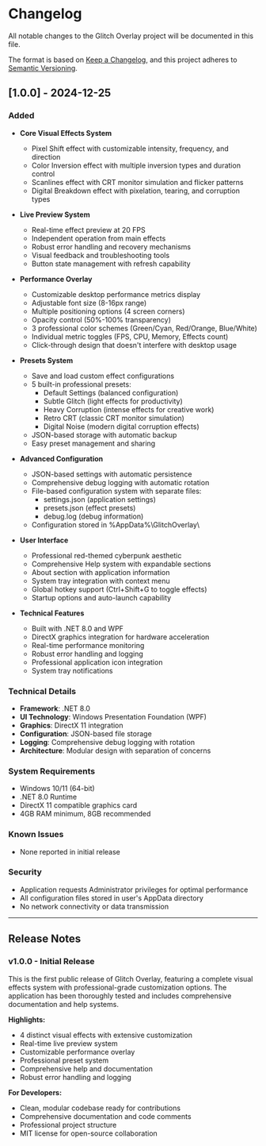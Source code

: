 # Changelog

All notable changes to the Glitch Overlay project will be documented in this file.

The format is based on [Keep a Changelog](https://keepachangelog.com/en/1.0.0/),
and this project adheres to [Semantic Versioning](https://semver.org/spec/v2.0.0.html).

## [1.0.0] - 2024-12-25

### Added
- **Core Visual Effects System**
  - Pixel Shift effect with customizable intensity, frequency, and direction
  - Color Inversion effect with multiple inversion types and duration control
  - Scanlines effect with CRT monitor simulation and flicker patterns
  - Digital Breakdown effect with pixelation, tearing, and corruption types

- **Live Preview System**
  - Real-time effect preview at 20 FPS
  - Independent operation from main effects
  - Robust error handling and recovery mechanisms
  - Visual feedback and troubleshooting tools
  - Button state management with refresh capability

- **Performance Overlay**
  - Customizable desktop performance metrics display
  - Adjustable font size (8-16px range)
  - Multiple positioning options (4 screen corners)
  - Opacity control (50%-100% transparency)
  - 3 professional color schemes (Green/Cyan, Red/Orange, Blue/White)
  - Individual metric toggles (FPS, CPU, Memory, Effects count)
  - Click-through design that doesn't interfere with desktop usage

- **Presets System**
  - Save and load custom effect configurations
  - 5 built-in professional presets:
    - Default Settings (balanced configuration)
    - Subtle Glitch (light effects for productivity)
    - Heavy Corruption (intense effects for creative work)
    - Retro CRT (classic CRT monitor simulation)
    - Digital Noise (modern digital corruption effects)
  - JSON-based storage with automatic backup
  - Easy preset management and sharing

- **Advanced Configuration**
  - JSON-based settings with automatic persistence
  - Comprehensive debug logging with automatic rotation
  - File-based configuration system with separate files:
    - settings.json (application settings)
    - presets.json (effect presets)
    - debug.log (debug information)
  - Configuration stored in %AppData%\GlitchOverlay\

- **User Interface**
  - Professional red-themed cyberpunk aesthetic
  - Comprehensive Help system with expandable sections
  - About section with application information
  - System tray integration with context menu
  - Global hotkey support (Ctrl+Shift+G to toggle effects)
  - Startup options and auto-launch capability

- **Technical Features**
  - Built with .NET 8.0 and WPF
  - DirectX graphics integration for hardware acceleration
  - Real-time performance monitoring
  - Robust error handling and logging
  - Professional application icon integration
  - System tray notifications

### Technical Details
- **Framework**: .NET 8.0
- **UI Technology**: Windows Presentation Foundation (WPF)
- **Graphics**: DirectX 11 integration
- **Configuration**: JSON-based file storage
- **Logging**: Comprehensive debug logging with rotation
- **Architecture**: Modular design with separation of concerns

### System Requirements
- Windows 10/11 (64-bit)
- .NET 8.0 Runtime
- DirectX 11 compatible graphics card
- 4GB RAM minimum, 8GB recommended

### Known Issues
- None reported in initial release

### Security
- Application requests Administrator privileges for optimal performance
- All configuration files stored in user's AppData directory
- No network connectivity or data transmission

---

## Release Notes

### v1.0.0 - Initial Release
This is the first public release of Glitch Overlay, featuring a complete visual effects system with professional-grade customization options. The application has been thoroughly tested and includes comprehensive documentation and help systems.

**Highlights:**
- 4 distinct visual effects with extensive customization
- Real-time live preview system
- Customizable performance overlay
- Professional preset system
- Comprehensive help and documentation
- Robust error handling and logging

**For Developers:**
- Clean, modular codebase ready for contributions
- Comprehensive documentation and code comments
- Professional project structure
- MIT license for open-source collaboration
